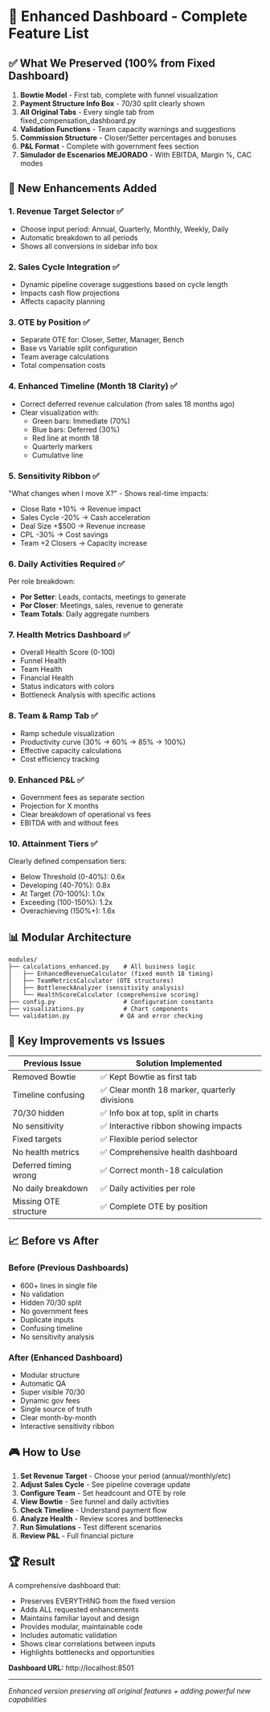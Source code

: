 # 🎯 Enhanced Dashboard - Complete Feature List

## ✅ **What We Preserved (100% from Fixed Dashboard)**

1. **Bowtie Model** - First tab, complete with funnel visualization
2. **Payment Structure Info Box** - 70/30 split clearly shown
3. **All Original Tabs** - Every single tab from fixed_compensation_dashboard.py
4. **Validation Functions** - Team capacity warnings and suggestions
5. **Commission Structure** - Closer/Setter percentages and bonuses
6. **P&L Format** - Complete with government fees section
7. **Simulador de Escenarios MEJORADO** - With EBITDA, Margin %, CAC modes

## 🚀 **New Enhancements Added**

### 1. **Revenue Target Selector** ✅
- Choose input period: Annual, Quarterly, Monthly, Weekly, Daily
- Automatic breakdown to all periods
- Shows all conversions in sidebar info box

### 2. **Sales Cycle Integration** ✅
- Dynamic pipeline coverage suggestions based on cycle length
- Impacts cash flow projections
- Affects capacity planning

### 3. **OTE by Position** ✅
- Separate OTE for: Closer, Setter, Manager, Bench
- Base vs Variable split configuration
- Team average calculations
- Total compensation costs

### 4. **Enhanced Timeline (Month 18 Clarity)** ✅
- Correct deferred revenue calculation (from sales 18 months ago)
- Clear visualization with:
  - Green bars: Immediate (70%)
  - Blue bars: Deferred (30%)
  - Red line at month 18
  - Quarterly markers
  - Cumulative line

### 5. **Sensitivity Ribbon** ✅
"What changes when I move X?" - Shows real-time impacts:
- Close Rate +10% → Revenue impact
- Sales Cycle -20% → Cash acceleration
- Deal Size +$500 → Revenue increase
- CPL -30% → Cost savings
- Team +2 Closers → Capacity increase

### 6. **Daily Activities Required** ✅
Per role breakdown:
- **Por Setter**: Leads, contacts, meetings to generate
- **Por Closer**: Meetings, sales, revenue to generate
- **Team Totals**: Daily aggregate numbers

### 7. **Health Metrics Dashboard** ✅
- Overall Health Score (0-100)
- Funnel Health
- Team Health
- Financial Health
- Status indicators with colors
- Bottleneck Analysis with specific actions

### 8. **Team & Ramp Tab** ✅
- Ramp schedule visualization
- Productivity curve (30% → 60% → 85% → 100%)
- Effective capacity calculations
- Cost efficiency tracking

### 9. **Enhanced P&L** ✅
- Government fees as separate section
- Projection for X months
- Clear breakdown of operational vs fees
- EBITDA with and without fees

### 10. **Attainment Tiers** ✅
Clearly defined compensation tiers:
- Below Threshold (0-40%): 0.6x
- Developing (40-70%): 0.8x
- At Target (70-100%): 1.0x
- Exceeding (100-150%): 1.2x
- Overachieving (150%+): 1.6x

## 📊 **Modular Architecture**

```
modules/
├── calculations_enhanced.py    # All business logic
│   ├── EnhancedRevenueCalculator (fixed month 18 timing)
│   ├── TeamMetricsCalculator (OTE structures)
│   ├── BottleneckAnalyzer (sensitivity analysis)
│   └── HealthScoreCalculator (comprehensive scoring)
├── config.py                   # Configuration constants
├── visualizations.py           # Chart components
└── validation.py              # QA and error checking
```

## 🔄 **Key Improvements vs Issues**

| Previous Issue | Solution Implemented |
|---------------|---------------------|
| Removed Bowtie | ✅ Kept Bowtie as first tab |
| Timeline confusing | ✅ Clear month 18 marker, quarterly divisions |
| 70/30 hidden | ✅ Info box at top, split in charts |
| No sensitivity | ✅ Interactive ribbon showing impacts |
| Fixed targets | ✅ Flexible period selector |
| No health metrics | ✅ Comprehensive health dashboard |
| Deferred timing wrong | ✅ Correct month-18 calculation |
| No daily breakdown | ✅ Daily activities per role |
| Missing OTE structure | ✅ Complete OTE by position |

## 📈 **Before vs After**

### Before (Previous Dashboards)
- 600+ lines in single file
- No validation
- Hidden 70/30 split
- No government fees
- Duplicate inputs
- Confusing timeline
- No sensitivity analysis

### After (Enhanced Dashboard)
- Modular structure
- Automatic QA
- Super visible 70/30
- Dynamic gov fees
- Single source of truth
- Clear month-by-month
- Interactive sensitivity ribbon

## 🎮 **How to Use**

1. **Set Revenue Target** - Choose your period (annual/monthly/etc)
2. **Adjust Sales Cycle** - See pipeline coverage update
3. **Configure Team** - Set headcount and OTE by role
4. **View Bowtie** - See funnel and daily activities
5. **Check Timeline** - Understand payment flow
6. **Analyze Health** - Review scores and bottlenecks
7. **Run Simulations** - Test different scenarios
8. **Review P&L** - Full financial picture

## 🏆 **Result**

A comprehensive dashboard that:
- Preserves EVERYTHING from the fixed version
- Adds ALL requested enhancements
- Maintains familiar layout and design
- Provides modular, maintainable code
- Includes automatic validation
- Shows clear correlations between inputs
- Highlights bottlenecks and opportunities

**Dashboard URL:** http://localhost:8501

---
*Enhanced version preserving all original features + adding powerful new capabilities*

